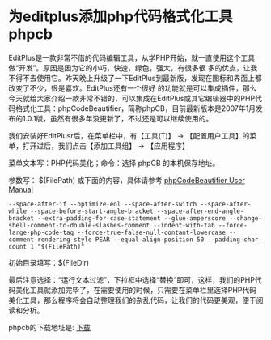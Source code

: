 # 为editplus添加php代码格式化工具phpcb

EditPlus是一款非常不借的代码编辑工具，从学PHP开始，就一直使用这个工具做“开发”。原因是因为它的小巧，快速，绿色，强大，有很多很 多的优点，让我不得不去使用它。昨天晚上升级了一下EditPlus到最新版，发现在图标和界面上都改变了不少，很是喜欢。EditPlus还有一个很好 的功能就是可以集成插件，那么今天就给大家介绍一款非常不错的，可以集成在EditPlus或其它编辑器中的PHP代码格式化工具：phpCodeBeautifier，简称phpCB，目前最新版本是2007年1月发布的1.0.1版，虽然有很多年没更新了，不过还是可以继续使用的。

我们安装好EditPlusr后，在菜单栏中，有【工具(T)】 -> 【配置用户工具】的菜单，打开过后，我们点击【添加工具组】 -> 【应用程序】

菜单文本写：PHP代码美化；命令：选择 phpCB 的本机保存地址。

参数写： $(FilePath) 或下面的内容，具体请参考 [phpCodeBeautifier User Manual][link01]

	--space-after-if --optimize-eol --space-after-switch --space-after-while --space-before-start-angle-bracket --space-after-end-angle-bracket --extra-padding-for-case-statement --glue-amperscore --change-shell-comment-to-double-slashes-comment --indent-with-tab --force-large-php-code-tag --force-true-false-null-contant-lowercase --comment-rendering-style PEAR --equal-align-position 50 --padding-char-count 1 "$(FilePath)"

初始目录填写：$(FileDir)

最后注意选择：“运行文本过滤”，下拉框中选择“替换”即可，这样，我们的PHP代码美化工具就添加完毕了，在需要使用的时候，只需要在菜单栏里选择PHP代码美化工具，那么程序将会自动整理我们的杂乱代码，让我们的代码更美观，便于阅读和分析。

phpcb的下载地址是: [下载][downlink]


[link01]:http://www.waterproof.fr/products/phpCodeBeautifier/manual.php
[downlink]:http://www.waterproof.fr/products/phpCodeBeautifier/download.php